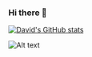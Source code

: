 ### Hi there 👋

[![David's GitHub stats](https://github-readme-stats.vercel.app/api?username=david-gasinski)](https://github.com/anuraghazra/github-readme-stats)

<!--
**david-gasinski/david-gasinski** is a ✨ _special_ ✨ repository because its `README.md` (this file) appears on your GitHub profile.

Here are some ideas to get you started:

- 🔭 I’m currently working on ...
- 🌱 I’m currently learning ...
- 👯 I’m looking to collaborate on ...
- 🤔 I’m looking for help with ...
- 💬 Ask me about ...
- 📫 How to reach me: ...
- 😄 Pronouns: ...
- ⚡ Fun fact: ...
-->

![Alt text](https://digest.gasinski.dev/svg/david-gasinski)
